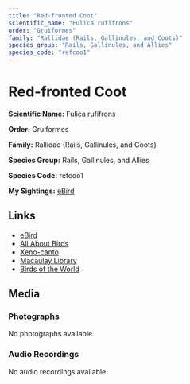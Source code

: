 ```yaml
---
title: "Red-fronted Coot"
scientific_name: "Fulica rufifrons"
order: "Gruiformes"
family: "Rallidae (Rails, Gallinules, and Coots)"
species_group: "Rails, Gallinules, and Allies"
species_code: "refcoo1"
---
```


# Red-fronted Coot

**Scientific Name:** Fulica rufifrons

**Order:** Gruiformes

**Family:** Rallidae (Rails, Gallinules, and Coots)

**Species Group:** Rails, Gallinules, and Allies

**Species Code:** refcoo1

**My Sightings:** [eBird](https://ebird.org/lifelist?r=world&time=life&spp=refcoo1)

## Links
* [eBird](https://ebird.org/species/refcoo1) 
* [All About Birds](https://www.allaboutbirds.org/guide/refcoo1) 
* [Xeno-canto](https://www.xeno-canto.org/species/fulica-rufifrons) 
* [Macaulay Library](https://search.macaulaylibrary.org/catalog?taxonCode=refcoo1&sort=rating_rank_desc)
* [Birds of the World](https://birdsoftheworld.org/bow/species/refcoo1)

## Media
### Photographs
No photographs available.

### Audio Recordings
No audio recordings available.

